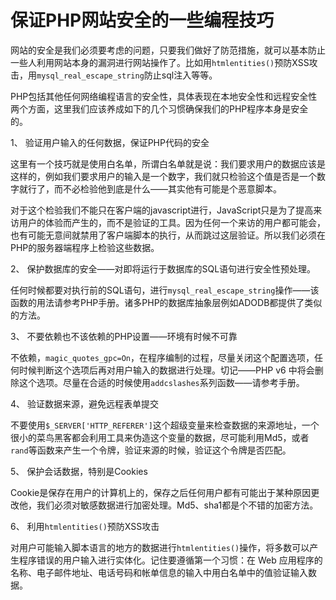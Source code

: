 # 保证PHP网站安全的一些编程技巧

网站的安全是我们必须要考虑的问题，只要我们做好了防范措施，就可以基本防止一些人利用网站本身的漏洞进行网站操作了。比如用`htmlentities()`预防XSS攻击，用`mysql_real_escape_string`防止sql注入等等。

PHP包括其他任何网络编程语言的安全性，具体表现在本地安全性和远程安全性两个方面，这里我们应该养成如下的几个习惯确保我们的PHP程序本身是安全的。

1、 验证用户输入的任何数据，保证PHP代码的安全

这里有一个技巧就是使用白名单，所谓白名单就是说：我们要求用户的数据应该是这样的，例如我们要求用户的输入是一个数字，我们就只检验这个值是否是一个数字就行了，而不必检验他到底是什么——其实他有可能是个恶意脚本。

对于这个检验我们不能只在客户端的javascript进行，JavaScript只是为了提高来访用户的体验而产生的，而不是验证的工具。因为任何一个来访的用户都可能会，也有可能无意间就禁用了客户端脚本的执行，从而跳过这层验证。所以我们必须在PHP的服务器端程序上检验这些数据。

2、 保护数据库的安全——对即将运行于数据库的SQL语句进行安全性预处理。

任何时候都要对执行前的SQL语句，进行`mysql_real_escape_string`操作——该函数的用法请参考PHP手册。诸多PHP的数据库抽象层例如ADODB都提供了类似的方法。

3、 不要依赖也不该依赖的PHP设置——环境有时候不可靠

不依赖，`magic_quotes_gpc=On`，在程序编制的过程，尽量关闭这个配置选项，任何时候判断这个选项后再对用户输入的数据进行处理。切记——PHP v6 中将会删除这个选项。尽量在合适的时候使用`addcslashes`系列函数——请参考手册。

4、 验证数据来源，避免远程表单提交

不要使用`$_SERVER['HTTP_REFERER']`这个超级变量来检查数据的来源地址，一个很小的菜鸟黑客都会利用工具来伪造这个变量的数据，尽可能利用Md5，或者`rand`等函数来产生一个令牌，验证来源的时候，验证这个令牌是否匹配。

5、 保护会话数据，特别是Cookies

Cookie是保存在用户的计算机上的，保存之后任何用户都有可能出于某种原因更改他，我们必须对敏感数据进行加密处理。Md5、sha1都是个不错的加密方法。

6、 利用`htmlentities()`预防XSS攻击

对用户可能输入脚本语言的地方的数据进行`htmlentities()`操作，将多数可以产生程序错误的用户输入进行实体化。记住要遵循第一个习惯：在 Web 应用程序的名称、电子邮件地址、电话号码和帐单信息的输入中用白名单中的值验证输入数据。
